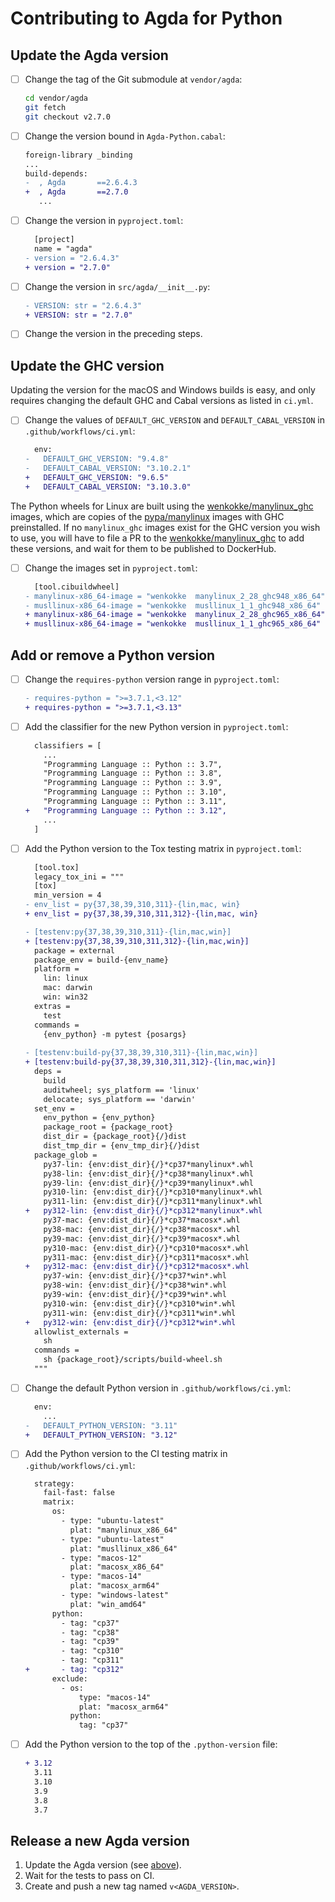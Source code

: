 # Contributing to Agda for Python

## Update the Agda version

- [ ] Change the tag of the Git submodule at `vendor/agda`:

  ```bash
  cd vendor/agda
  git fetch
  git checkout v2.7.0
  ```

- [ ] Change the version bound in `Agda-Python.cabal`:

  ```diff
  foreign-library _binding
  ...
  build-depends:
  -  , Agda       ==2.6.4.3
  +  , Agda       ==2.7.0
     ...
  ```

- [ ] Change the version in `pyproject.toml`:

  ```diff
    [project]
    name = "agda"
  - version = "2.6.4.3"
  + version = "2.7.0"
  ```

- [ ] Change the version in `src/agda/__init__.py`:

  ```diff
  - VERSION: str = "2.6.4.3"
  + VERSION: str = "2.7.0"
  ```

- [ ] Change the version in the preceding steps.

## Update the GHC version

Updating the version for the macOS and Windows builds is easy, and only requires changing the default GHC and Cabal versions as listed in `ci.yml`.

- [ ] Change the values of `DEFAULT_GHC_VERSION` and `DEFAULT_CABAL_VERSION` in `.github/workflows/ci.yml`:

  ```diff
    env:
  -   DEFAULT_GHC_VERSION: "9.4.8"
  -   DEFAULT_CABAL_VERSION: "3.10.2.1"
  +   DEFAULT_GHC_VERSION: "9.6.5"
  +   DEFAULT_CABAL_VERSION: "3.10.3.0"
  ```

The Python wheels for Linux are built using the [wenkokke/manylinux_ghc] images, which are copies of the [pypa/manylinux] images with GHC preinstalled.
If no `manylinux_ghc` images exist for the GHC version you wish to use, you will have to file a PR to  the [wenkokke/manylinux_ghc] to add these versions, and wait for them to be published to DockerHub.

- [ ] Change the images set in `pyproject.toml`:

  ```diff
    [tool.cibuildwheel]
  - manylinux-x86_64-image = "wenkokke  manylinux_2_28_ghc948_x86_64"
  - musllinux-x86_64-image = "wenkokke  musllinux_1_1_ghc948_x86_64"
  + manylinux-x86_64-image = "wenkokke  manylinux_2_28_ghc965_x86_64"
  + musllinux-x86_64-image = "wenkokke  musllinux_1_1_ghc965_x86_64"
  ```

## Add or remove a Python version

- [ ] Change the `requires-python` version range in `pyproject.toml`:

  ```diff
  - requires-python = ">=3.7.1,<3.12"
  + requires-python = ">=3.7.1,<3.13"
  ```

- [ ] Add the classifier for the new Python version in `pyproject.toml`:

  ```diff
    classifiers = [
      ...
      "Programming Language :: Python :: 3.7",
      "Programming Language :: Python :: 3.8",
      "Programming Language :: Python :: 3.9",
      "Programming Language :: Python :: 3.10",
      "Programming Language :: Python :: 3.11",
  +   "Programming Language :: Python :: 3.12",
      ...
    ]
  ```

- [ ] Add the Python version to the Tox testing matrix in `pyproject.toml`:

  ```diff
    [tool.tox]
    legacy_tox_ini = """
    [tox]
    min_version = 4
  - env_list = py{37,38,39,310,311}-{lin,mac, win}
  + env_list = py{37,38,39,310,311,312}-{lin,mac, win}
  
  - [testenv:py{37,38,39,310,311}-{lin,mac,win}]
  + [testenv:py{37,38,39,310,311,312}-{lin,mac,win}]
    package = external
    package_env = build-{env_name}
    platform =
      lin: linux
      mac: darwin
      win: win32
    extras =
      test
    commands =
      {env_python} -m pytest {posargs}
    
  - [testenv:build-py{37,38,39,310,311}-{lin,mac,win}]
  + [testenv:build-py{37,38,39,310,311,312}-{lin,mac,win}]
    deps =
      build
      auditwheel; sys_platform == 'linux'
      delocate; sys_platform == 'darwin'
    set_env =
      env_python = {env_python}
      package_root = {package_root}
      dist_dir = {package_root}{/}dist
      dist_tmp_dir = {env_tmp_dir}{/}dist
    package_glob =
      py37-lin: {env:dist_dir}{/}*cp37*manylinux*.whl
      py38-lin: {env:dist_dir}{/}*cp38*manylinux*.whl
      py39-lin: {env:dist_dir}{/}*cp39*manylinux*.whl
      py310-lin: {env:dist_dir}{/}*cp310*manylinux*.whl
      py311-lin: {env:dist_dir}{/}*cp311*manylinux*.whl
  +   py312-lin: {env:dist_dir}{/}*cp312*manylinux*.whl
      py37-mac: {env:dist_dir}{/}*cp37*macosx*.whl
      py38-mac: {env:dist_dir}{/}*cp38*macosx*.whl
      py39-mac: {env:dist_dir}{/}*cp39*macosx*.whl
      py310-mac: {env:dist_dir}{/}*cp310*macosx*.whl
      py311-mac: {env:dist_dir}{/}*cp311*macosx*.whl
  +   py312-mac: {env:dist_dir}{/}*cp312*macosx*.whl
      py37-win: {env:dist_dir}{/}*cp37*win*.whl
      py38-win: {env:dist_dir}{/}*cp38*win*.whl
      py39-win: {env:dist_dir}{/}*cp39*win*.whl
      py310-win: {env:dist_dir}{/}*cp310*win*.whl
      py311-win: {env:dist_dir}{/}*cp311*win*.whl
  +   py312-win: {env:dist_dir}{/}*cp312*win*.whl
    allowlist_externals =
      sh
    commands =
      sh {package_root}/scripts/build-wheel.sh
    """
  ```

- [ ] Change the default Python version in `.github/workflows/ci.yml`:

  ```diff
    env:
      ...
  -   DEFAULT_PYTHON_VERSION: "3.11"
  +   DEFAULT_PYTHON_VERSION: "3.12"
  ```

- [ ] Add the Python version to the CI testing matrix in `.github/workflows/ci.yml`:

  ```diff
    strategy:
      fail-fast: false
      matrix:
        os:
          - type: "ubuntu-latest"
            plat: "manylinux_x86_64"
          - type: "ubuntu-latest"
            plat: "musllinux_x86_64"
          - type: "macos-12"
            plat: "macosx_x86_64"
          - type: "macos-14"
            plat: "macosx_arm64"
          - type: "windows-latest"
            plat: "win_amd64"
        python:
          - tag: "cp37"
          - tag: "cp38"
          - tag: "cp39"
          - tag: "cp310"
          - tag: "cp311"
  +       - tag: "cp312"
        exclude:
          - os:
              type: "macos-14"
              plat: "macosx_arm64"
            python:
              tag: "cp37"
  ```

- [ ] Add the Python version to the top of the `.python-version` file:

  ```diff
  + 3.12
    3.11
    3.10
    3.9
    3.8
    3.7
  ```

## Release a new Agda version

1. Update the Agda version (see [above](#update-the-agda-version)).
2. Wait for the tests to pass on CI.
3. Create and push a new tag named `v<AGDA_VERSION>`.

[wenkokke/manylinux_ghc]: https://github.com/wenkokke/manylinux_ghc
[pypa/manylinux]: https://github.com/pypa/manylinux
